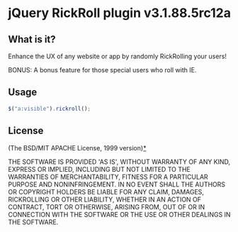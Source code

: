 # jQuery RickRoll plugin v3.1.88.5rc12a

## What is it?
Enhance the UX of any website or app by randomly RickRolling your users!

BONUS: A bonus feature for those special users who roll with IE.

## Usage
```js
$("a:visible").rickroll();
```

## License 
(The BSD/MIT APACHE License, 1999 version)[*](http://www.youtube.com/watch?v=dQw4w9WgXcQ&autoplay=1)

THE SOFTWARE IS PROVIDED 'AS IS', WITHOUT WARRANTY OF ANY KIND,
EXPRESS OR IMPLIED, INCLUDING BUT NOT LIMITED TO THE WARRANTIES OF
MERCHANTABILITY, FITNESS FOR A PARTICULAR PURPOSE AND NONINFRINGEMENT.
IN NO EVENT SHALL THE AUTHORS OR COPYRIGHT HOLDERS BE LIABLE FOR ANY
CLAIM, DAMAGES, RICKROLLING OR OTHER LIABILITY, WHETHER IN AN ACTION OF CONTRACT,
TORT OR OTHERWISE, ARISING FROM, OUT OF OR IN CONNECTION WITH THE
SOFTWARE OR THE USE OR OTHER DEALINGS IN THE SOFTWARE.